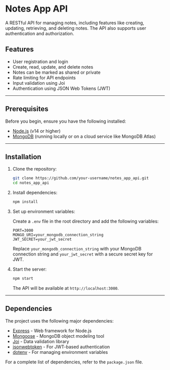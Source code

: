 # Notes App API

A RESTful API for managing notes, including features like creating, updating, retrieving, and deleting notes. The API also supports user authentication and authorization.

## Features

- User registration and login
- Create, read, update, and delete notes
- Notes can be marked as shared or private
- Rate limiting for API endpoints
- Input validation using Joi
- Authentication using JSON Web Tokens (JWT)

---

## Prerequisites

Before you begin, ensure you have the following installed:

- [Node.js](https://nodejs.org/) (v14 or higher)
- [MongoDB](https://www.mongodb.com/) (running locally or on a cloud service like MongoDB Atlas)

---

## Installation

1. Clone the repository:

    ```bash
    git clone https://github.com/your-username/notes_app_api.git
    cd notes_app_api
    ```

2. Install dependencies:

    ```bash
    npm install
    ```

3. Set up environment variables:

    Create a `.env` file in the root directory and add the following variables:

    ```env
    PORT=3000
    MONGO_URI=your_mongodb_connection_string
    JWT_SECRET=your_jwt_secret
    ```

    Replace `your_mongodb_connection_string` with your MongoDB connection string and `your_jwt_secret` with a secure secret key for JWT.

4. Start the server:

    ```bash
    npm start
    ```

    The API will be available at `http://localhost:3000`.

---

## Dependencies

The project uses the following major dependencies:

- [Express](https://expressjs.com/) - Web framework for Node.js
- [Mongoose](https://mongoosejs.com/) - MongoDB object modeling tool
- [Joi](https://joi.dev/) - Data validation library
- [jsonwebtoken](https://github.com/auth0/node-jsonwebtoken) - For JWT-based authentication
- [dotenv](https://github.com/motdotla/dotenv) - For managing environment variables

For a complete list of dependencies, refer to the `package.json` file.